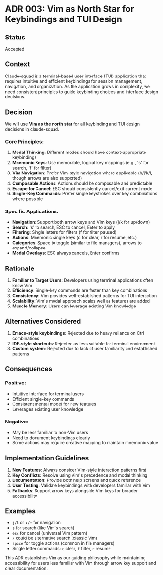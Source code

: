 # ADR 003: Vim as North Star for Keybindings and TUI Design

## Status
Accepted

## Context
Claude-squad is a terminal-based user interface (TUI) application that requires intuitive and efficient keybindings for session management, navigation, and organization. As the application grows in complexity, we need consistent principles to guide keybinding choices and interface design decisions.

## Decision
We will use **Vim as the north star** for all keybinding and TUI design decisions in claude-squad.

### Core Principles:

1. **Modal Thinking**: Different modes should have context-appropriate keybindings
2. **Mnemonic Keys**: Use memorable, logical key mappings (e.g., 's' for search, 'f' for filter)
3. **Vim Navigation**: Prefer Vim-style navigation where applicable (h/j/k/l, though arrows are also supported)
4. **Composable Actions**: Actions should be composable and predictable
5. **Escape for Cancel**: ESC should consistently cancel/exit current mode
6. **Single-Key Commands**: Prefer single keystrokes over key combinations where possible

### Specific Applications:

- **Navigation**: Support both arrow keys and Vim keys (j/k for up/down)
- **Search**: 's' to search, ESC to cancel, Enter to apply
- **Filtering**: Single letters for filters (f for filter paused)
- **Actions**: Mnemonic single keys (c for clear, r for resume, etc.)
- **Categories**: Space to toggle (similar to file managers), arrows to expand/collapse
- **Modal Overlays**: ESC always cancels, Enter confirms

## Rationale

1. **Familiar to Target Users**: Developers using terminal applications often know Vim
2. **Efficiency**: Single-key commands are faster than key combinations
3. **Consistency**: Vim provides well-established patterns for TUI interaction
4. **Scalability**: Vim's modal approach scales well as features are added
5. **Muscle Memory**: Users can leverage existing Vim knowledge

## Alternatives Considered

1. **Emacs-style keybindings**: Rejected due to heavy reliance on Ctrl combinations
2. **IDE-style shortcuts**: Rejected as less suitable for terminal environment  
3. **Custom system**: Rejected due to lack of user familiarity and established patterns

## Consequences

### Positive:
- Intuitive interface for terminal users
- Efficient single-key commands  
- Consistent mental model for new features
- Leverages existing user knowledge

### Negative:
- May be less familiar to non-Vim users
- Need to document keybindings clearly
- Some actions may require creative mapping to maintain mnemonic value

## Implementation Guidelines

1. **New Features**: Always consider Vim-style interaction patterns first
2. **Key Conflicts**: Resolve using Vim's precedence and modal thinking
3. **Documentation**: Provide both help screens and quick reference
4. **User Testing**: Validate keybindings with developers familiar with Vim
5. **Fallbacks**: Support arrow keys alongside Vim keys for broader accessibility

## Examples

- `j/k` or `↓/↑` for navigation
- `s` for search (like Vim's search)
- `esc` for cancel (universal Vim pattern)
- `/` could be alternative search (classic Vim)
- `space` for toggle actions (common in file managers)
- Single letter commands: `c` clear, `f` filter, `r` resume

This ADR establishes Vim as our guiding philosophy while maintaining accessibility for users less familiar with Vim through arrow key support and clear documentation.